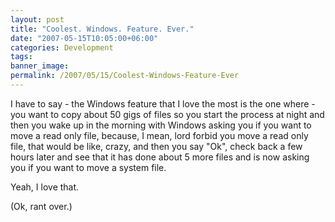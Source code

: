 ```yaml
---
layout: post
title: "Coolest. Windows. Feature. Ever."
date: "2007-05-15T10:05:00+06:00"
categories: Development 
tags: 
banner_image: 
permalink: /2007/05/15/Coolest-Windows-Feature-Ever
---
```


I have to say - the Windows feature that I love the most is the one where - you want to copy about 50 gigs of files so you start the process at night and then you wake up in the morning with Windows asking you if you want to move a read only file, because, I mean, lord forbid you move a read only file, that would be like, crazy, and then you say "Ok", check back a few hours later and see that it has done about 5 more files and is now asking you if you want to move a system file.

Yeah, I love that.

(Ok, rant over.)